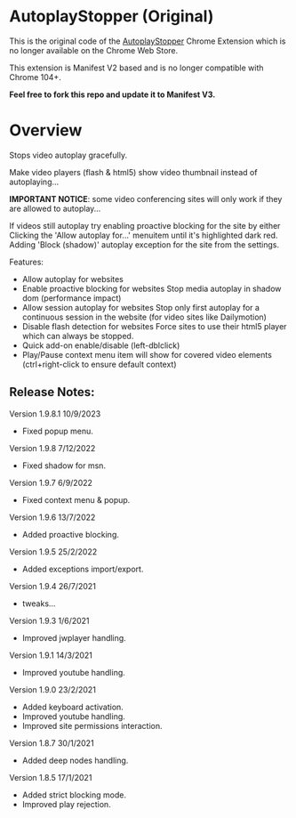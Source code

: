 # AutoplayStopper (Original)
This is the original code of the [AutoplayStopper](https://chromewebstore.google.com/detail/autoplaystopper/ejddcgojdblidajhngkogefpkknnebdh) Chrome Extension which is no longer available on the Chrome Web Store.

This extension is Manifest V2 based and is no longer compatible with Chrome 104+.

**Feel free to fork this repo and update it to Manifest V3.**

# Overview
Stops video autoplay gracefully.

Make video players (flash & html5) show video thumbnail instead of autoplaying…

**IMPORTANT NOTICE**: some video conferencing sites will only work if they are allowed to autoplay...

If videos still autoplay try enabling proactive blocking for the site by either
    Clicking the 'Allow autoplay for...' menuitem until it's highlighted dark red.
    Adding 'Block (shadow)' autoplay exception for the site from the settings.

Features:

* Allow autoplay for websites
* Enable proactive blocking for websites
       Stop media autoplay in shadow dom (performance impact)
* Allow session autoplay for websites
       Stop only first autoplay for a continuous session in the website (for video sites like Dailymotion)
* Disable flash detection for websites
       Force sites to use their html5 player which can always be stopped.
* Quick add-on enable/disable (left-dblclick)
* Play/Pause context menu item will show for covered video elements (ctrl+right-click to ensure default context)

## Release Notes:

Version 1.9.8.1  10/9/2023
* Fixed popup menu.

Version 1.9.8  7/12/2022
* Fixed shadow for msn.

Version 1.9.7  6/9/2022
* Fixed context menu & popup.

Version 1.9.6  13/7/2022
* Added proactive blocking.

Version 1.9.5  25/2/2022
* Added exceptions import/export.

Version 1.9.4  26/7/2021
* tweaks...

Version 1.9.3  1/6/2021
* Improved jwplayer handling.

Version 1.9.1  14/3/2021
* Improved youtube handling.

Version 1.9.0  23/2/2021
* Added keyboard activation.
* Improved youtube handling.
* Improved site permissions interaction.

Version 1.8.7  30/1/2021
* Added deep nodes handling.

Version 1.8.5  17/1/2021
* Added strict blocking mode.
* Improved play rejection.


